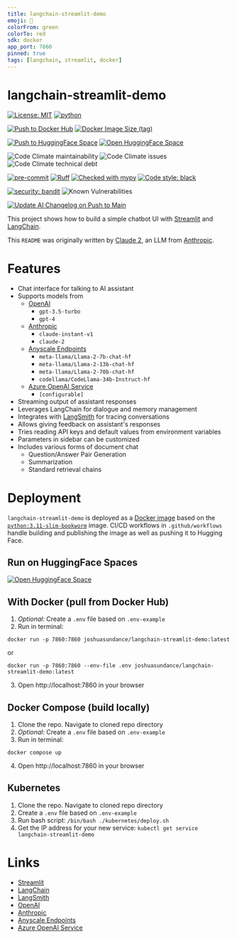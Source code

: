 ```yaml
---
title: langchain-streamlit-demo
emoji: 🦜
colorFrom: green
colorTo: red
sdk: docker
app_port: 7860
pinned: true
tags: [langchain, streamlit, docker]
---
```


# langchain-streamlit-demo

[![License: MIT](https://img.shields.io/badge/License-MIT-yellow.svg)](https://opensource.org/licenses/MIT)
[![python](https://img.shields.io/badge/Python-3.11-3776AB.svg?style=flat&logo=python&logoColor=white)](https://www.python.org)

[![Push to Docker Hub](https://github.com/joshuasundance-swca/langchain-streamlit-demo/actions/workflows/docker-hub.yml/badge.svg)](https://github.com/joshuasundance-swca/langchain-streamlit-demo/actions/workflows/docker-hub.yml)
[![Docker Image Size (tag)](https://img.shields.io/docker/image-size/joshuasundance/langchain-streamlit-demo/latest)](https://hub.docker.com/r/joshuasundance/langchain-streamlit-demo)

[![Push to HuggingFace Space](https://github.com/joshuasundance-swca/langchain-streamlit-demo/actions/workflows/hf-space.yml/badge.svg)](https://github.com/joshuasundance-swca/langchain-streamlit-demo/actions/workflows/hf-space.yml)
[![Open HuggingFace Space](https://huggingface.co/datasets/huggingface/badges/raw/main/open-in-hf-spaces-sm.svg)](https://huggingface.co/spaces/joshuasundance/langchain-streamlit-demo)

![Code Climate maintainability](https://img.shields.io/codeclimate/maintainability/joshuasundance-swca/langchain-streamlit-demo)
![Code Climate issues](https://img.shields.io/codeclimate/issues/joshuasundance-swca/langchain-streamlit-demo)
![Code Climate technical debt](https://img.shields.io/codeclimate/tech-debt/joshuasundance-swca/langchain-streamlit-demo)

[![pre-commit](https://img.shields.io/badge/pre--commit-enabled-brightgreen?logo=pre-commit&logoColor=white)](https://github.com/pre-commit/pre-commit)
[![Ruff](https://img.shields.io/endpoint?url=https://raw.githubusercontent.com/charliermarsh/ruff/main/assets/badge/v1.json)](https://github.com/charliermarsh/ruff)
[![Checked with mypy](http://www.mypy-lang.org/static/mypy_badge.svg)](http://mypy-lang.org/)
[![Code style: black](https://img.shields.io/badge/code%20style-black-000000.svg)](https://github.com/psf/black)

[![security: bandit](https://img.shields.io/badge/security-bandit-yellow.svg)](https://github.com/PyCQA/bandit)
![Known Vulnerabilities](https://snyk.io/test/github/joshuasundance-swca/langchain-streamlit-demo/badge.svg)

[![Update AI Changelog on Push to Main](https://github.com/joshuasundance-swca/langchain-streamlit-demo/actions/workflows/ai_changelog.yml/badge.svg)](https://github.com/joshuasundance-swca/langchain-streamlit-demo/actions/workflows/ai_changelog.yml)


This project shows how to build a simple chatbot UI with [Streamlit](https://streamlit.io) and [LangChain](https://langchain.com).

This `README` was originally written by [Claude 2](https://www.anthropic.com/index/claude-2), an LLM from [Anthropic](https://www.anthropic.com/).

# Features
- Chat interface for talking to AI assistant
- Supports models from
  - [OpenAI](https://openai.com/)
    - `gpt-3.5-turbo`
    - `gpt-4`
  - [Anthropic](https://www.anthropic.com/)
    - `claude-instant-v1`
    - `claude-2`
  - [Anyscale Endpoints](https://endpoints.anyscale.com/)
    - `meta-llama/Llama-2-7b-chat-hf`
    - `meta-llama/Llama-2-13b-chat-hf`
    - `meta-llama/Llama-2-70b-chat-hf`
    - `codellama/CodeLlama-34b-Instruct-hf`
  - [Azure OpenAI Service](https://azure.microsoft.com/en-us/products/ai-services/openai-service/)
    - `[configurable]`
- Streaming output of assistant responses
- Leverages LangChain for dialogue and memory management
- Integrates with [LangSmith](https://smith.langchain.com) for tracing conversations
- Allows giving feedback on assistant's responses
- Tries reading API keys and default values from environment variables
- Parameters in sidebar can be customized
- Includes various forms of document chat
  - Question/Answer Pair Generation
  - Summarization
  - Standard retrieval chains

# Deployment
`langchain-streamlit-demo` is deployed as a [Docker image](https://hub.docker.com/r/joshuasundance/langchain-streamlit-demo) based on the [`python:3.11-slim-bookworm`](https://github.com/docker-library/python/blob/81b6e5f0643965618d633cd6b811bf0879dee360/3.11/slim-bookworm/Dockerfile) image.
CI/CD workflows in `.github/workflows` handle building and publishing the image as well as pushing it to Hugging Face.

## Run on HuggingFace Spaces
[![Open HuggingFace Space](https://huggingface.co/datasets/huggingface/badges/raw/main/open-in-hf-spaces-sm.svg)](https://huggingface.co/spaces/joshuasundance/langchain-streamlit-demo)

## With Docker (pull from Docker Hub)

1. _Optional_: Create a `.env` file based on `.env-example`
2. Run in terminal:

`docker run -p 7860:7860 joshuasundance/langchain-streamlit-demo:latest`

or

`docker run -p 7860:7860 --env-file .env joshuasundance/langchain-streamlit-demo:latest`

3. Open http://localhost:7860 in your browser

## Docker Compose (build locally)
1. Clone the repo. Navigate to cloned repo directory
2. _Optional_: Create a `.env` file based on `.env-example`
3. Run in terminal:

`docker compose up`

4. Open http://localhost:7860 in your browser

## Kubernetes
1. Clone the repo. Navigate to cloned repo directory
2. Create a `.env` file based on `.env-example`
3. Run bash script: `/bin/bash ./kubernetes/deploy.sh`
4. Get the IP address for your new service: `kubectl get service langchain-streamlit-demo`

# Links
- [Streamlit](https://streamlit.io)
- [LangChain](https://langchain.com)
- [LangSmith](https://smith.langchain.com)
- [OpenAI](https://openai.com/)
- [Anthropic](https://www.anthropic.com/)
- [Anyscale Endpoints](https://endpoints.anyscale.com/)
- [Azure OpenAI Service](https://azure.microsoft.com/en-us/products/ai-services/openai-service/)
